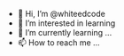 - 👋 Hi, I’m @whiteedcode
- 👀 I’m interested in learning
- 🌱 I’m currently learning ...
- 📫 How to reach me ...

<!---
whiteedcode/whiteedcode is a ✨ special ✨ repository because its `README.md` (this file) appears on your GitHub profile.
You can click the Preview link to take a look at your changes.
--->
